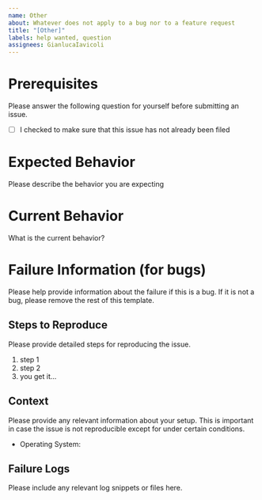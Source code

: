 ```yaml
---
name: Other
about: Whatever does not apply to a bug nor to a feature request
title: "[Other]"
labels: help wanted, question
assignees: GianlucaIavicoli
---
```


# Prerequisites

Please answer the following question for yourself before submitting an issue.

- [ ] I checked to make sure that this issue has not already been filed

# Expected Behavior

Please describe the behavior you are expecting

# Current Behavior

What is the current behavior?

# Failure Information (for bugs)

Please help provide information about the failure if this is a bug. If it is not a bug, please remove the rest of this template.

## Steps to Reproduce

Please provide detailed steps for reproducing the issue.

1. step 1
2. step 2
3. you get it...

## Context

Please provide any relevant information about your setup. This is important in case the issue is not reproducible except for under certain conditions.

- Operating System:

## Failure Logs

Please include any relevant log snippets or files here.
